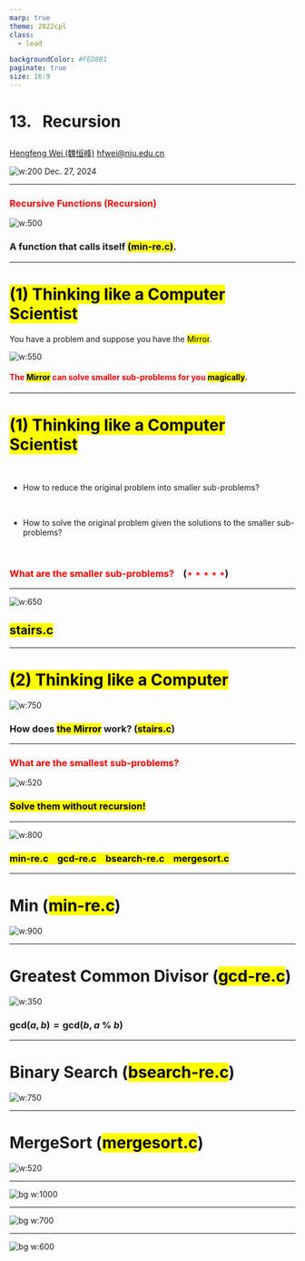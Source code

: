```yaml
---
marp: true
theme: 2022cpl
class:
  - lead

backgroundColor: #FED8B1
paginate: true
size: 16:9
---
```

# <p id = "small-caps">13. &nbsp; Recursion</p>

[Hengfeng Wei (魏恒峰)](https://hengxin.github.io/)
hfwei@nju.edu.cn

![w:200](figs/C.png)
Dec. 27, 2024

---
### <font color = red>Recursive Functions (Recursion)</font>

![w:500](figs/hands.jpg)

### A function that calls itself <mark>(min-re.c)</mark>.

---
# <mark> (1) Thinking like a Computer Scientist </mark>

You have a problem and suppose you have the <mark>Mirror</mark>.

![w:550](figs/mirror.jpg)
#### <font color = red>The <mark>Mirror</mark> can solve smaller sub-problems for you <mark>magically</mark>.</font>

---
# <mark> (1) Thinking like a Computer Scientist </mark>
<br>

* How to reduce the original problem into smaller sub-problems?
<br>

* How to solve the original problem given the solutions to the smaller sub-problems?
<br>

### <font color = red>What are the smaller sub-problems?</font> &ensp; (<font color = red>$\star\star\star\star\star$</font>)

---
![w:650](figs/recursion-stair.jpg)
## <mark>stairs.c</mark>

---

# <mark> (2) Thinking like a Computer</mark>

![w:750](figs/think-computer.png)
### How does <mark>the Mirror</mark> work? (<mark>stairs.c</mark>)

---
### <font color = red>What are the smallest sub-problems?</font>

![w:520](figs/recursion-basecase.jpg)

### <mark>Solve them without recursion!</mark>

---
![w:800](figs/lets-code.jpeg)

### <mark>min-re.c &ensp; gcd-re.c &ensp; bsearch-re.c &ensp; mergesort.c</mark>

---
# Min (<mark>min-re.c</mark>)

![w:900](figs/Min.png)

<!--
---
# Fibonacci Sequence (<mark>fib-re.c</mark>)
<br>

$F_{0} = 0$

$F_{1} = 1$

$F_{n} = F_{n-1} + F_{n-2} \quad (n > 1)$
-->

---
# Greatest Common Divisor (<mark>gcd-re.c</mark>)

![w:350](figs/euclid.jpeg)
### $\text{gcd}(a, b) = \text{gcd}(b, a \;\%\; b)$

---
# Binary Search (<mark>bsearch-re.c</mark>)

![w:750](figs/binary-search-mario.png)

<!-- You should do sth. first to obtain the smaller task. -->

---
# MergeSort (<mark>mergesort.c</mark>)

![w:520](figs/mergesort.png)

---
![bg w:1000](figs/mergesort-dance.png)

---
![bg w:700](figs/happy-end.jpg)

---
![bg w:600](figs/see-you.jpeg)